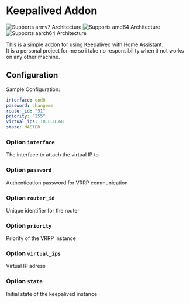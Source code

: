 # Keepalived Addon

![Supports armv7 Architecture][armv7-shield]
![Supports amd64 Architecture][amd64-shield]
![Supports aarch64 Architecture][aarch64-shield]


This is a simple addon for using Keepalived with Home Assistant.
<br>
It is a personal project for me so i take no responsibility when it not works on any other machine.

[armv7-shield]: https://img.shields.io/badge/armv7-yes-green.svg
[aarch64-shield]: https://img.shields.io/badge/aarch64-yes-green.svg
[amd64-shield]: https://img.shields.io/badge/amd64-yes-green.svg

## Configuration

Sample Configuration:
```yaml
interface: end0
password: changeme
router_id: "51"
priority: "255"
virtual_ips: 10.0.0.68
state: MASTER
```

### Option `interface`
The interface to attach the virtual IP to

### Option `password`
Authentication password for VRRP communication

### Option `router_id`
Unique identifier for the router

### Option `priority`
Priority of the VRRP instance

### Option `virtual_ips`
Virtual IP adress

### Option `state`
Initial state of the keepalived instance
